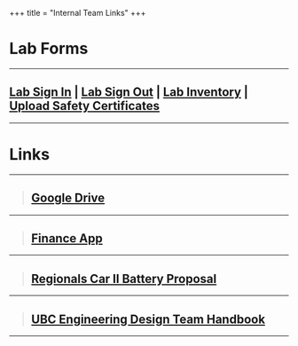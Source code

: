 +++
title = "Internal Team Links"
+++

# Lab Forms
---

## [Lab Sign In](https://form.jotform.com/63001712223236) | [Lab Sign Out](https://form.jotform.com/63001791811246) | [Lab Inventory](https://docs.google.com/spreadsheets/d/1zPqP23Z02I8iavZ902oKUTuOukcSbLERkJTW3zqJMJU/edit#gid=0&h=oAQFsbOdl) | [Upload Safety Certificates](https://form.jotform.com/62887715352263)
---





# Links
---

> ## [Google Drive](https://drive.google.com/drive/u/1/folders/0BxA5RJPqh-P_WlZvTlRvMi1GV00)

---

> ## [Finance App](http://finance.ubcchemecar.com/)

---

> ## [Regionals Car II Battery Proposal](/docs/Battery-Proposal-Al-C-Battery.docx)

---

> ## [UBC Engineering Design Team Handbook](/docs/EDT_handbook.pdf)

---
